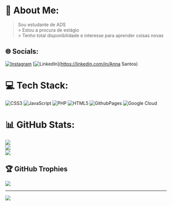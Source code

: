 # 💫 About Me:
> Sou estudante de ADS<br>> Estou a procura de estágio<br>> Tenho total disponibilidade e interesse para aprender coisas novas<br>


## 🌐 Socials:
[![Instagram](https://img.shields.io/badge/Instagram-%23E4405F.svg?logo=Instagram&logoColor=white)](https://instagram.com/@anna.sasil) [![LinkedIn](https://img.shields.io/badge/LinkedIn-%230077B5.svg?logo=linkedin&logoColor=white)](https://linkedin.com/in/Anna Santos) 

# 💻 Tech Stack:
![CSS3](https://img.shields.io/badge/css3-%231572B6.svg?style=flat&logo=css3&logoColor=white) ![JavaScript](https://img.shields.io/badge/javascript-%23323330.svg?style=flat&logo=javascript&logoColor=%23F7DF1E) ![PHP](https://img.shields.io/badge/php-%23777BB4.svg?style=flat&logo=php&logoColor=white) ![HTML5](https://img.shields.io/badge/html5-%23E34F26.svg?style=flat&logo=html5&logoColor=white) ![GithubPages](https://img.shields.io/badge/github%20pages-121013?style=flat&logo=github&logoColor=white) ![Google Cloud](https://img.shields.io/badge/GoogleCloud-%234285F4.svg?style=flat&logo=google-cloud&logoColor=white)
# 📊 GitHub Stats:
![](https://github-readme-stats.vercel.app/api?username=AnnaSasill&theme=dark&hide_border=true&include_all_commits=false&count_private=false)<br/>
![](https://github-readme-streak-stats.herokuapp.com/?user=AnnaSasill&theme=dark&hide_border=true)<br/>
![](https://github-readme-stats.vercel.app/api/top-langs/?username=AnnaSasill&theme=dark&hide_border=true&include_all_commits=false&count_private=false&layout=compact)

## 🏆 GitHub Trophies
![](https://github-profile-trophy.vercel.app/?username=AnnaSasill&theme=radical&no-frame=false&no-bg=true&margin-w=4)

---
[![](https://visitcount.itsvg.in/api?id=AnnaSasill&icon=0&color=0)](https://visitcount.itsvg.in)

<!-- Proudly created with GPRM ( https://gprm.itsvg.in ) -->